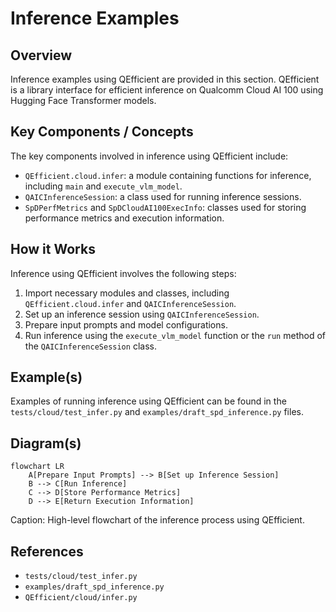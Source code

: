 # Inference Examples
## Overview
Inference examples using QEfficient are provided in this section. QEfficient is a library interface for efficient inference on Qualcomm Cloud AI 100 using Hugging Face Transformer models.

## Key Components / Concepts
The key components involved in inference using QEfficient include:
- `QEfficient.cloud.infer`: a module containing functions for inference, including `main` and `execute_vlm_model`.
- `QAICInferenceSession`: a class used for running inference sessions.
- `SpDPerfMetrics` and `SpDCloudAI100ExecInfo`: classes used for storing performance metrics and execution information.

## How it Works
Inference using QEfficient involves the following steps:
1. Import necessary modules and classes, including `QEfficient.cloud.infer` and `QAICInferenceSession`.
2. Set up an inference session using `QAICInferenceSession`.
3. Prepare input prompts and model configurations.
4. Run inference using the `execute_vlm_model` function or the `run` method of the `QAICInferenceSession` class.

## Example(s)
Examples of running inference using QEfficient can be found in the `tests/cloud/test_infer.py` and `examples/draft_spd_inference.py` files.

## Diagram(s)
```mermaid
flowchart LR
    A[Prepare Input Prompts] --> B[Set up Inference Session]
    B --> C[Run Inference]
    C --> D[Store Performance Metrics]
    D --> E[Return Execution Information]
```
Caption: High-level flowchart of the inference process using QEfficient.

## References
- `tests/cloud/test_infer.py`
- `examples/draft_spd_inference.py`
- `QEfficient/cloud/infer.py`